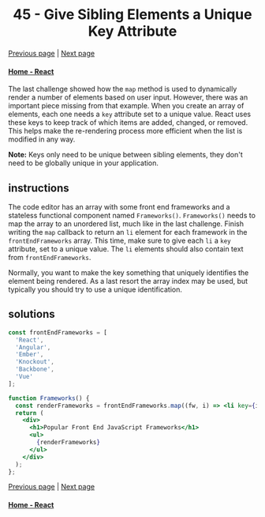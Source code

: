 # <center>45 - Give Sibling Elements a Unique Key Attribute</center>

[Previous page](44-use-array.map-to-dynamically-render-elements.md) | [Next page](46-use-array.filter-to-dynamically-filter-an-array.md)

#### [Home - React](./README.md)


The last challenge showed how the `map` method is used to dynamically render a number of elements based on user input. However, there was an important piece missing from that example. When you create an array of elements, each one needs a `key` attribute set to a unique value. React uses these keys to keep track of which items are added, changed, or removed. This helps make the re-rendering process more efficient when the list is modified in any way.  

**Note:** Keys only need to be unique between sibling elements, they don't need to be globally unique in your application.

## instructions 

The code editor has an array with some front end frameworks and a stateless functional component named `Frameworks()`. `Frameworks()` needs to map the array to an unordered list, much like in the last challenge. Finish writing the `map` callback to return an `li` element for each framework in the `frontEndFrameworks` array. This time, make sure to give each `li` a `key` attribute, set to a unique value. The `li` elements should also contain text from `frontEndFrameworks`.

Normally, you want to make the key something that uniquely identifies the element being rendered. As a last resort the array index may be used, but typically you should try to use a unique identification.

## solutions 

```jsx
const frontEndFrameworks = [
  'React',
  'Angular',
  'Ember',
  'Knockout',
  'Backbone',
  'Vue'
];

function Frameworks() {
  const renderFrameworks = frontEndFrameworks.map((fw, i) => <li key={i}>{fw}</li>);
  return (
    <div>
      <h1>Popular Front End JavaScript Frameworks</h1>
      <ul>
        {renderFrameworks}
      </ul>
    </div>
  );
};
```

[Previous page](44-use-array.map-to-dynamically-render-elements.md) | [Next page](46-use-array.filter-to-dynamically-filter-an-array.md)

#### [Home - React](./README.md)